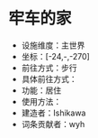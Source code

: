 # 牢车的家

* 设施维度：主世界
* 坐标：[-24,-,-270]
* 前往方式：步行
* 具体前往方式：
* 功能：居住
* 使用方法：
* 建造者：Ishikawa
* 词条贡献者：wyh
